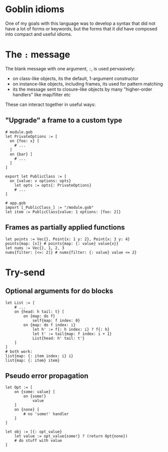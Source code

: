 # Goblin idioms

One of my goals with this language was to develop a syntax that did not have a lot of forms or keywords, but the forms that it _did_ have composed into compact and useful idioms.

# The `:` message

The blank message with one argument, `:`, is used pervasively:

- on class-like objects, its the default, 1-argument constructor
- on instance-like objects, including frames, its used for pattern matching
- its the message sent to closure-like objects by many "higher-order handlers" like map/filter etc

These can interact together in useful ways:

## "Upgrade" a frame to a custom type

```goblin
# module.gob
let PrivateOptions := [
  on {foo: x} [
    # ...
  ]
  on {bar} [
    # ...
  ]
]

export let PublicClass := [
  on {value: v options: opts}
    let opts := opts{: PrivateOptions}
    # ...
]

# app.gob
import [_PublicClass_] := "/module.gob"
let item := PublicClass{value: 1 options: [foo: 2]}
```

## Frames as partially applied functions

```goblin
let points := Vec{}, Point{x: 1 y: 2}, Point{x: 3 y: 4}
points{map: [x]} # points{map: {: value} value{x}}
let nums := Vec{}, 1, 2, 3
nums{filter: [<=: 2]} # nums{filter: {: value} value <= 2}
```

# Try-send

## Optional arguments for do blocks

```goblin
let List := [
	# ...
	on {head: h tail: t} [
		on {map: do f}
			self{map: f index: 0}
		on {map: do f index: i}
			let h' := f{: h index: i} ? f{: h}
			let t' := tail{map: f index: i + 1}
			List{head: h' tail: t'}
	]
]
# both work:
list{map: {: item index: i} i}
list{map: {: item} item}
```

## Pseudo error propagation

```goblin
let Opt := [
	on {some: value} [
		on {some!}
			value
	]
	on {none} [
		# no 'some!' handler
	]
]

let obj := [{: opt_value}
	let value := opt_value{some!} ? (return Opt{none})
	# do stuff with value
]
```
